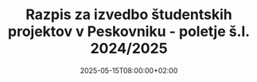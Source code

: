 ---
title: "Razpis za izvedbo študentskih projektov v Peskovniku - poletje š.l. 2024/2025"
date: 2025-05-15T08:00:00+02:00
description: ""
file: "2025_05_15_razpis_studentski_projekti_poletni_2425.pdf"
kind: "document"
---